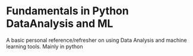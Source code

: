 # Fundamentals in Python DataAnalysis and ML
 A basic personal reference/refresher on using Data Analysis and machine learning tools. Mainly in python
